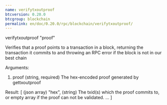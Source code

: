 ```yaml
---
name: verifytxoutproof
btcversion: 0.20.0
btcgroup: blockchain
permalink: en/doc/0.20.0/rpc/blockchain/verifytxoutproof/
---
```


verifytxoutproof "proof"

Verifies that a proof points to a transaction in a block, returning the transaction it commits to
and throwing an RPC error if the block is not in our best chain

Arguments:
1. proof    (string, required) The hex-encoded proof generated by gettxoutproof

Result:
[           (json array)
  "hex",    (string) The txid(s) which the proof commits to, or empty array if the proof can not be validated.
  ...
]


